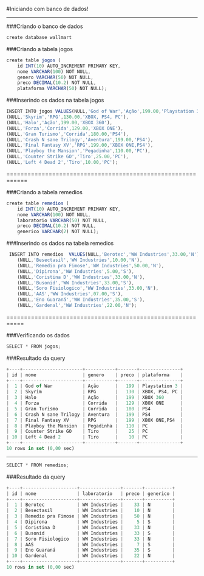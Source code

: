 #Iniciando com banco de dados!
______________________________

###Criando o banco de dados

```javascript
create database wallmart
```

###Criando a tabela jogos

```javascript
create table jogos (
	id INT(10) AUTO_INCREMENT PRIMARY KEY,
	nome VARCHAR(100) NOT NULL,
	genero VARCHAR(50) NOT NULL,
	preco DECIMAL(10.2) NOT NULL,
	plataforma VARCHAR(50) NOT NULL);
```

###Inserindo os dados na tabela jogos

```javascript
INSERT INTO jogos VALUES(NULL,'God of War','Ação',199.00,'Playstation 3'),
(NULL,'Skyrim','RPG',130.00,'XBOX, PS4, PC'),
(NULL,'Halo','Ação',199.00,'XBOX 360'),
(NULL,'Forza','Corrida',129.00,'XBOX ONE'),
(NULL,'Gran Turismo','Corrida',180.00,'PS4'),
(NULL,'Crash N sane Trilogy','Aventura',199.00,'PS4'),
(NULL,'Final Fantasy XV','RPG',199.00,'XBOX ONE,PS4'),
(NULL,'Playboy the Mansion','Pegadinha',110.00,'PC'),
(NULL,'Counter Strike GO','Tiro',25.00,'PC'),
(NULL,'Left 4 Dead 2','Tiro',10.00,'PC');
```

============================================================

###Criando a tabela remedios

```javascript
create table remedios (
	id INT(10) AUTO_INCREMENT PRIMARY KEY,
	nome VARCHAR(100) NOT NULL,
	laboratorio VARCHAR(50) NOT NULL,
	preco DECIMAL(10.2) NOT NULL,
	generico VARCHAR(2) NOT NULL);
```

###Inserindo os dados na tabela remedios

```javascript
 INSERT INTO remedios  VALUES(NULL,'Berotec','WW Industries',33.00,'N'),
    (NULL,'Besectasil','WW Industries',10.00,'N'),
    (NULL,'Remedio pra Fimose','WW Industries',50.00,'N'),
    (NULL,'Dipirona','WW Industries',5.00,'S'),
    (NULL,'Coristina D','WW Industries',33.00,'N'),
    (NULL,'Busonid','WW Industries',33.00,'S'),
    (NULL,'Soro Fisiologico','WW Industries',33.00,'N'),
    (NULL,'AAS','WW Industries',07.00,'S'),
    (NULL,'Eno Guaraná','WW Industries',35.00,'S'),
    (NULL,'Gardenal','WW Industries',22.00,'N');
```

===========================================================

###Verificando os dados

```javascript
SELECT * FROM jogos;
```

###Resultado da query

```javascript
+----+----------------------+-----------+-------+---------------+
| id | nome                 | genero    | preco | plataforma    |
+----+----------------------+-----------+-------+---------------+
|  1 | God of War           | Ação      |   199 | Playstation 3 |
|  2 | Skyrim               | RPG       |   130 | XBOX, PS4, PC |
|  3 | Halo                 | Ação      |   199 | XBOX 360      |
|  4 | Forza                | Corrida   |   129 | XBOX ONE      |
|  5 | Gran Turismo         | Corrida   |   180 | PS4           |
|  6 | Crash N sane Trilogy | Aventura  |   199 | PS4           |
|  7 | Final Fantasy XV     | RPG       |   199 | XBOX ONE,PS4  |
|  8 | Playboy the Mansion  | Pegadinha |   110 | PC            |
|  9 | Counter Strike GO    | Tiro      |    25 | PC            |
| 10 | Left 4 Dead 2        | Tiro      |    10 | PC            |
+----+----------------------+-----------+-------+---------------+
10 rows in set (0,00 sec)
```
____________________________________________________________

```javascript
SELECT * FROM remedios;
```

###Resultado da query

```javascript
+----+--------------------+---------------+-------+----------+
| id | nome               | laboratorio   | preco | generico |
+----+--------------------+---------------+-------+----------+
|  1 | Berotec            | WW Industries |    33 | N        |
|  2 | Besectasil         | WW Industries |    10 | N        |
|  3 | Remedio pra Fimose | WW Industries |    50 | N        |
|  4 | Dipirona           | WW Industries |     5 | S        |
|  5 | Coristina D        | WW Industries |    33 | N        |
|  6 | Busonid            | WW Industries |    33 | S        |
|  7 | Soro Fisiologico   | WW Industries |    33 | N        |
|  8 | AAS                | WW Industries |     7 | S        |
|  9 | Eno Guaraná        | WW Industries |    35 | S        |
| 10 | Gardenal           | WW Industries |    22 | N        |
+----+--------------------+---------------+-------+----------+
10 rows in set (0,00 sec)
```
